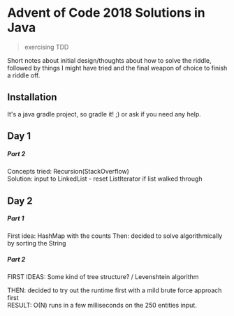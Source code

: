 
# Advent of Code 2018 Solutions in Java 
> exercising TDD

Short notes about initial design/thoughts about how to solve the riddle, followed by things I might have tried and the 
final weapon of choice to finish a riddle off.

## Installation
It's a java gradle project, so gradle it! ;) or ask if you need any help.

## Day 1
##### Part 2  
Concepts tried: Recursion(StackOverflow)  
Solution: input to LinkedList - reset ListIterator if list walked through

## Day 2
##### Part 1
First idea: HashMap with the counts
Then: decided to solve algorithmically by sorting the String

##### Part 2
FIRST IDEAS: Some kind of tree structure? / Levenshtein algorithm   

THEN: decided to try out the runtime first with a mild brute force approach first  
RESULT: O(N) runs in a few milliseconds on the 250 entities input.
